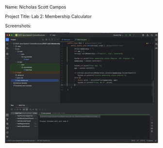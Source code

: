 Name: Nicholas Scott Campos

Project Title: Lab 2: Membership Calculator

Screenshots:

![img.png](img.png)